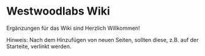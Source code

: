 # Westwoodlabs Wiki

Ergänzungen für das Wiki sind Herzlich Willkommen!

Hinweis: Nach dem Hinzufügen von neuen Seiten, sollten diese, z.B. auf der Starteite, verlinkt werden.
